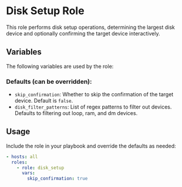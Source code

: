 # Disk Setup Role

This role performs disk setup operations, determining the largest disk device and optionally confirming the target device interactively.

## Variables

The following variables are used by the role:

### Defaults (can be overridden):

- `skip_confirmation`: Whether to skip the confirmation of the target device. Default is `false`.
- `disk_filter_patterns`: List of regex patterns to filter out devices. Defaults to filtering out loop, ram, and dm devices.

## Usage

Include the role in your playbook and override the defaults as needed:

```yaml
- hosts: all
  roles:
    - role: disk_setup
      vars:
        skip_confirmation: true

